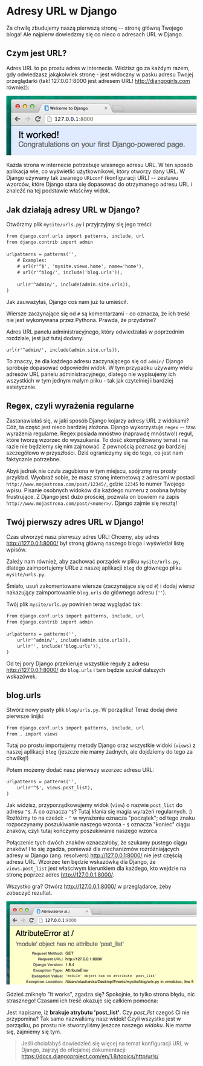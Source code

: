 # Adresy URL w Django

Za chwilę zbudujemy naszą pierwszą stronę -- stronę główną Twojego bloga! Ale najpierw dowiedzmy się co nieco o adresach URL w Django.

## Czym jest URL?

Adres URL to po prostu adres w internecie. Widzisz go za każdym razem, gdy odwiedzasz jakąkolwiek stronę - jest widoczny w pasku adresu Twojej przeglądarki (tak! 127.0.0.1:8000 jest adresem URL! http://djangogirls.com również):

![Adres URL](images/url.png)

Każda strona w internecie potrzebuje własnego adresu URL. W ten sposób aplikacja wie, co wyświetlić użytkownikowi, który otworzy dany URL. W Django używamy tak zwanego `URLconf` (konfiguracji URL) -- zestawu wzorców, które Django stara się dopasować do otrzymanego adresu URL i znaleźć na tej podstawie właściwy widok.

## Jak działają adresy URL w Django?

Otwórzmy plik `mysite/urls.py` i przyjrzyjmy się jego treści:

    from django.conf.urls import patterns, include, url
    from django.contrib import admin

    urlpatterns = patterns('',
        # Examples:
        # url(r'^$', 'mysite.views.home', name='home'),
        # url(r'^blog/', include('blog.urls')),

        url(r'^admin/', include(admin.site.urls)),
    )


Jak zauważyłaś, Django coś nam już tu umieścił.

Wiersze zaczynające się od `#` są komentarzami - co oznacza, że ich treść nie jest wykonywana przez Pythona. Prawda, że przydatne?

Adres URL panelu administracyjnego, który odwiedzałaś w poprzednim rozdziale, jest już tutaj dodany:

    url(r'^admin/', include(admin.site.urls)),


To znaczy, że dla każdego adresu zaczynającego się od `admin/` Django spróbuje dopasować odpowiedni *widok*. W tym przypadku używamy wielu adresów URL panelu administracyjnego, dlatego nie wypisujemy ich wszystkich w tym jednym małym pliku - tak jak czytelniej i bardziej estetycznie.

## Regex, czyli wyrażenia regularne

Zastanawiałaś się, w jaki sposób Django kojarzy adresy URL z widokami? Cóż, ta część jest nieco bardziej złożona. Django wykorzystuje `regex` -- tzw. wyrażenia regularne. Regex posiada mnóstwo (naprawdę mnóstwo!) reguł, które tworzą wzorzec do wyszukania. To dość skomplikowany temat i na razie nie będziemy się nim zajmować. Z pewnością poznasz go bardziej szczegółowo w przyszłości. Dziś ograniczymy się do tego, co jest nam faktycznie potrzebne.

Abyś jednak nie czuła zagubiona w tym miejscu, spójrzmy na prosty przykład. Wyobraź sobie, że masz stronę internetową z adresami w postaci `http://www.mojastrona.com/post/12345/`, gdzie `12345` to numer Twojego wpisu. Pisanie osobnych widoków dla każdego numeru z osobna byłoby frustrujące. Z Django jest dużo prościej, pozwala on bowiem na zapis `http://www.mojastrona.com/post/<numer>/`. Django zajmie się resztą!

## Twój pierwszy adres URL w Django!

Czas utworzyć nasz pierwszy adres URL! Chcemy, aby adres http://127.0.0.1:8000/ był stroną główną naszego bloga i wyświetlał listę wpisów.

Zależy nam również, aby zachować porządek w pliku `mysite/urls.py`, dlatego zaimportujemy URLe z naszej aplikacji `blog` do głównego pliku `mysite/urls.py`.

Śmiało, usuń zakomentowane wiersze (zaczynające się od `#`) i dodaj wiersz nakazujący zaimportowanie `blog.urls` do głównego adresu (`''`).

Twój plik `mysite/urls.py` powinien teraz wyglądać tak:

    from django.conf.urls import patterns, include, url
    from django.contrib import admin

    urlpatterns = patterns('',
        url(r'^admin/', include(admin.site.urls)),
        url(r'', include('blog.urls')),
    )


Od tej pory Django przekieruje wszystkie reguły z adresu http://127.0.0.1:8000/ do `blog.urls` i tam będzie szukał dalszych wskazówek.

## blog.urls

Stwórz nowy pusty plik `blog/urls.py`. W porządku! Teraz dodaj dwie pierwsze linijki:

    from django.conf.urls import patterns, include, url
    from . import views


Tutaj po prostu importujemy metody Django oraz wszystkie widoki (`views`) z naszej aplikacji `blog` (jeszcze nie mamy żadnych, ale dojdziemy do tego za chwilkę!)

Potem możemy dodać nasz pierwszy wzorzec adresu URL:

    urlpatterns = patterns('',
        url(r'^$', views.post_list),
    )


Jak widzisz, przyporządkowujemy widok (`view`) o nazwie `post_list` do adresu `^$`. A co oznacza `^$`? Tutaj kłania się magia wyrażeń regularnych. :) Rozłóżmy to na cześci: - `^` w wyrażeniu oznacza "początek"; od tego znaku rozpoczynamy poszukiwanie naszego wzorca - `$` oznacza "koniec" ciągu znaków, czyli tutaj kończymy poszukiwanie naszego wzorca

Połączenie tych dwóch znaków oznaczałoby, że szukamy pustego ciągu znaków! I to się zgadza, ponieważ dla mechanizmów rozróżniających adresy w Django (ang. resolvers) http://127.0.0.1:8000/ nie jest częścią adresu URL. Wzorzec ten będzie wskazówką dla Django, że `views.post_list` jest właściwym kierunkiem dla każdego, kto wejdzie na stronę poprzez adres http://127.0.0.1:8000/.

Wszystko gra? Otwórz http://127.0.0.1:8000/ w przeglądarce, żeby zobaczyć rezultat.

![Błąd](images/error1.png)

Gdzieś zniknęło "It works", zgadza się? Spokojnie, to tylko strona błędu, nic strasznego! Czasami ich treść okazuje się całkiem pomocna:

Jest napisane, iż **brakuje atrybutu 'post_list'**. Czy *post_list* czegoś Ci nie przypomina? Tak samo nazwaliśmy nasz widok! Czyli wszystko jest w porządku, po prostu nie stworzyliśmy jeszcze naszego *widoku*. Nie martw się, zajmiemy się tym.

> Jeśli chciałabyś dowiedzieć się więcej na temat konfiguracji URL w Django, zajrzyj do oficjalnej dokumentacji: https://docs.djangoproject.com/en/1.8/topics/http/urls/
